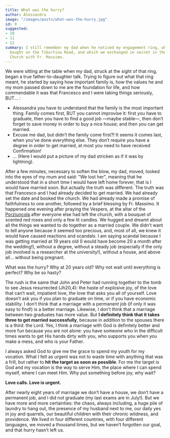 ```yaml
---
title: What was the hurry?
author: Alessandra
image: "/images/posts/what-was-the-hurry.jpg"
id: 9
suggested:
- 10
- 11
- 12
summary: I still remember my dad when he noticed my engagement ring, which Francesco
  bought on the Tiburtina Road, and which we exchanged in secret in the Porziuncola
  Church with Fr. Massimo.
---
```


We were sitting at the table when my dad, struck at the sight of that ring, began a true father-to-daughter talk. Trying to figure out what that ring meant, he started by saying how important family is, how the values​​ he and my mom passed down to me are the foundation for life, and how commendable it was that Francesco and I were taking things seriously, BUT... :

- Alessandra you have to understand that the family is the most important thing. Family comes first, BUT you cannot improvise it: first you have to graduate, then you have to find a good job —maybe stable—, then don’t forget to save money in order to buy a nice house; and then you can get married.
- Excuse me dad, but didn’t the family come first?! It seems it comes last, when you've done everything else. They don’t require you have a degree in order to get married, at most you need to have received Confirmation!
- ... (Here I would put a picture of my dad stricken as if it was by lightning).

After a few minutes, necessary to soften the blow, my dad, moved, looked into the eyes of my mum and said: "We lost her", meaning that he understood that in a short time I would have left home forever, that is I would have married soon. But actually the truth was different. The truth was that Francesco and I had already decided to get married. We had already set the date and booked the church. We had already made a promise of faithfulness to one another, followed by a brief blessing by Fr. Massimo. It happened one evening after praying the Vespers, at the altar of the [Porziuncola]({{site.baseurl}}/glossary) after everyone else had left the church, with a bouquet of scented red roses and only a few lit candles. We hugged and dreamt about all the things we wanted to do together as a married couple. We didn’t want to tell anyone because it seemed too precious, and, most of all, we knew it would have caused reactions and scandals. I am saying scandal because I was getting married at 19 years old (I would have become 20 a month after the wedding!), without a degree, without a steady job (especially if the only job involved is a researcher at the university!), without a house, and above all... without being pregnant.

What was the hurry? Why at 20 years old? Why not wait until everything is perfect? Why be so hasty?

The rush is the same that John and Peter had running together to the tomb to see Jesus resurrected (Jh20,4): the haste of explosive joy, of the love that can’t wait, impatient love, the love that asks you all of yourself. Love doesn’t ask you if you plan to graduate on time, or if you have economic stability. I don’t think that a marriage with a permanent job (if only it was easy to find!) is a better marriage.  Likewise, I don’t think that a marriage between two graduates has more value. But **I definitely think that it takes three to get married successfully**, because in addition to the spouses there is a third: the Lord. Yes, I think a marriage with God is definitely better and more fun because you are not alone: you have someone who in the difficult times wants to get His hands dirty with you, who supports you when you make a mess, and who is your Father.

I always asked God to give me the grace to spend my youth for my vocation. What I felt as urgent was not to waste time with anything that was a frill, but rather to **hit the target as soon as possible**. For me the target is God and my vocation is the way to serve Him, the place where I can spend myself, where I can meet Him. Why put something before joy, why wait?

**Love calls. Love is urgent.**

After nearly eight years of marriage we don’t have a house, we don’t have a permanent job, and I did not graduate (my last exams are in July!). But we have more and more certainties: the chaos, always including, a huge pile of laundry to hang out, the presence of my husband next to me, our daily yes in joy and quarrels, our beautiful children with their chronic wildness, and providence. We lived in four different countries, with four different languages, we moved a thousand times, but we haven’t forgotten our goal, and that hurry hasn’t left us.
